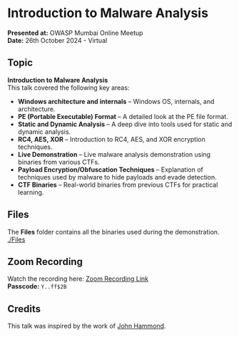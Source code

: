 # Introduction to Malware Analysis  
**Presented at:** OWASP Mumbai Online Meetup  
**Date:** 26th October 2024 - Virtual  

## Topic
**Introduction to Malware Analysis**  
This talk covered the following key areas:
- **Windows architecture and internals** – Windows OS, internals, and architecture.
- **PE (Portable Executable) Format** – A detailed look at the PE file format.
- **Static and Dynamic Analysis** – A deep dive into tools used for static and dynamic analysis.
- **RC4, AES, XOR** – Introduction to RC4, AES, and XOR encryption techniques.
- **Live Demonstration** – Live malware analysis demonstration using binaries from various CTFs.
- **Payload Encryption/Obfuscation Techniques** – Explanation of techniques used by malware to hide payloads and evade detection.
- **CTF Binaries** – Real-world binaries from previous CTFs for practical learning.

## Files
The **Files** folder contains all the binaries used during the demonstration. [./Files](Files)  

## Zoom Recording
Watch the recording here: [Zoom Recording Link](https://us06web.zoom.us/rec/share/1e4BH0nsnGbopHDdUo1w8nWtyAvvl8nnBT5Bwk8sp2ns-ZJUmhvg0Ry3XrUUBxug.ddrWkkHFdl6MOZkY)  
**Passcode:** `Y..ff$2B`

## Credits
This talk was inspired by the work of [John Hammond](https://www.youtube.com/@_JohnHammond).
